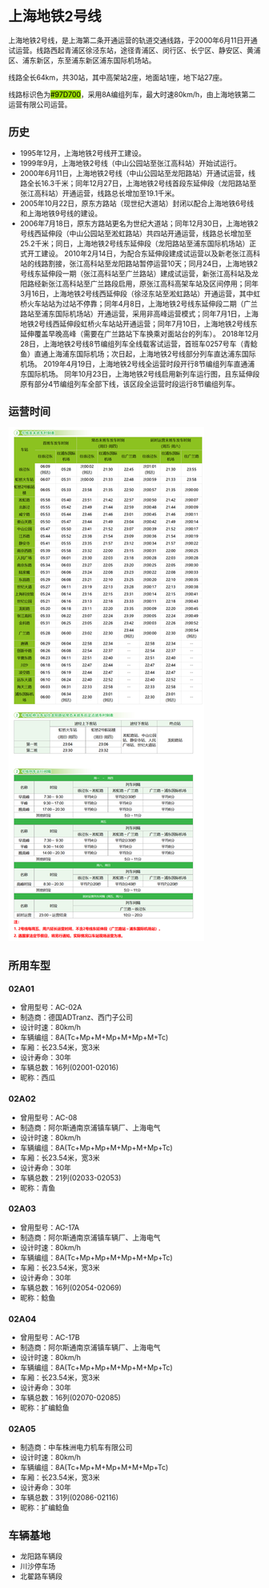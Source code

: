 # 上海地铁2号线

上海地铁2号线，是上海第二条开通运营的轨道交通线路，于2000年6月11日开通试运营。线路西起青浦区徐泾东站，途径青浦区、闵行区、长宁区、静安区、黄浦区、浦东新区，东至浦东新区浦东国际机场站。

线路全长64km，共30站，其中高架站2座，地面站1座，地下站27座。

线路标识色为<span style="color: black;background: #97D700;">#97D700</span>，采用8A编组列车，最大时速80km/h，由上海地铁第二运营有限公司运营。

## 历史
* 1995年12月，上海地铁2号线开工建设。
* 1999年9月，上海地铁2号线（中山公园站至张江高科站）开始试运行。
* 2000年6月11日，上海地铁2号线（中山公园站至龙阳路站）开通试运营，线路全长16.3千米；同年12月27日，上海地铁2号线首段东延伸段（龙阳路站至张江高科站）开通运营，线路总长增加至19.1千米。
* 2005年10月22日，原东方路站（现世纪大道站）封闭以配合上海地铁6号线和上海地铁9号线的建设。
* 2006年7月18日，原东方路站更名为世纪大道站；同年12月30日，上海地铁2号线西延伸段（中山公园站至淞虹路站）共四站开通运营，线路总长增加至25.2千米；同日，上海地铁2号线东延伸段（龙阳路站至浦东国际机场站）正式开工建设。
2010年2月14日，为配合东延伸段建成试运营以及新老张江高科站的线路割接，张江高科站至龙阳路站暂停运营10天；同月24日，上海地铁2号线东延伸段一期（张江高科站至广兰路站）建成试运营，新张江高科站及龙阳路经新张江高科站至广兰路段启用，原张江高科高架车站及区间停用；同年3月16日，上海地铁2号线西延伸段（徐泾东站至淞虹路站）开通运营，其中虹桥火车站站为过站不停靠；同年4月8日，上海地铁2号线东延伸段二期（广兰路站至浦东国际机场站）开通运营，采用非高峰运营模式；同年7月1日，上海地铁2号线西延伸段虹桥火车站站开通运营；同年7月10日，上海地铁2号线东延伸覆盖早晚高峰（需要在广兰路站下车换乘对面站台的列车）。
2018年12月28日，上海地铁2号线8节编组列车全线载客试运营，首班车0257号车（青鲶鱼）直通上海浦东国际机场；次日起，上海地铁2号线部分列车直达浦东国际机场。
2019年4月19日，上海地铁2号线全运营时段开行8节编组列车直通浦东国际机场。 同年10月23日，上海地铁2号线启用新列车运行图，且东延伸段原有部分4节编组列车全部下线，该区段全运营时段运行8节编组列车。

## 运营时间
![](./time/2.png)

## 所用车型
### 02A01
* 曾用型号：AC-02A
* 制造商：德国ADTranz、西门子公司
* 设计时速：80km/h
* 车辆编组：8A(Tc+Mp+M+Mp+M+Mp+M+Tc)
* 车厢：长23.54米，宽3米
* 设计寿命：30年
* 车辆总数：16列(02001-02016)
* 昵称：西瓜
### 02A02
* 曾用型号：AC-08
* 制造商：阿尔斯通南京浦镇车辆厂、上海电气
* 设计时速：80km/h
* 车辆编组：8A(Tc+Mp+Mp+M+Mp+M+Mp+Tc)
* 车厢：长23.54米，宽3米
* 设计寿命：30年
* 车辆总数：21列(02033-02053)
* 昵称：青鱼
### 02A03
* 曾用型号：AC-17A
* 制造商：阿尔斯通南京浦镇车辆厂、上海电气
* 设计时速：80km/h
* 车辆编组：8A(Tc+Mp+Mp+M+Mp+M+Mp+Tc)
* 车厢：长23.54米，宽3米
* 设计寿命：30年
* 车辆总数：16列(02054-02069)
* 昵称：鲶鱼
### 02A04
* 曾用型号：AC-17B
* 制造商：阿尔斯通南京浦镇车辆厂、上海电气
* 设计时速：80km/h
* 车辆编组：8A(Tc+Mp+Mp+M+Mp+M+Mp+Tc)
* 车厢：长23.54米，宽3米
* 设计寿命：30年
* 车辆总数：16列(02070-02085)
* 昵称：扩编鲶鱼
### 02A05
* 制造商：中车株洲电力机车有限公司
* 设计时速：80km/h
* 车辆编组：8A(Tc+Mp+M+Mp+M+M+Mp+Tc)
* 车厢：长23.54米，宽3米
* 设计寿命：30年
* 车辆总数：31列(02086-02116)
* 昵称：扩编鲶鱼

## 车辆基地
* 龙阳路车辆段
* 川沙停车场
* 北翟路车辆段